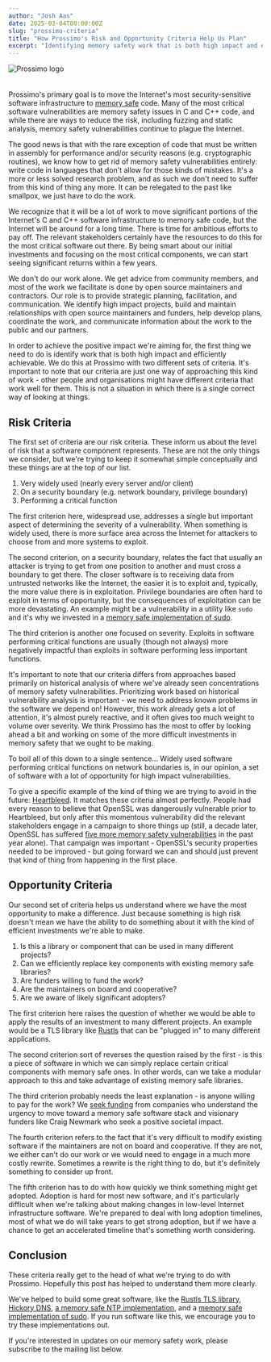 ```yaml
---
author: "Josh Aas"
date: 2025-03-04T00:00:00Z
slug: "prossimo-criteria"
title: "How Prossimo's Risk and Opportunity Criteria Help Us Plan"
excerpt: "Identifying memory safety work that is both high impact and efficiently achievable."
---
```


<div class="card border-0 pic-quote-right">
    <img alt="Prossimo logo " class="mx-auto img-fluid" src="/images/tenth-anniversary/prossimo-logo.png" style="max-width: 200px; margin-bottom: 20px;" />
</div>

Prossimo's primary goal is to move the Internet's most security-sensitive software infrastructure to [memory safe](https://www.memorysafety.org/docs/memory-safety/) code. Many of the most critical software vulnerabilities are memory safety issues in C and C++ code, and while there are ways to reduce the risk, including fuzzing and static analysis, memory safety vulnerabilities continue to plague the Internet.

The good news is that with the rare exception of code that must be written in assembly for performance and/or security reasons (e.g. cryptographic routines), we know how to get rid of memory safety vulnerabilities entirely: write code in languages that don't allow for those kinds of mistakes. It's a more or less solved research problem, and as such we don't need to suffer from this kind of thing any more. It can be relegated to the past like smallpox, we just have to do the work.

We recognize that it will be a lot of work to move significant portions of the Internet's C and C++ software infrastructure to memory safe code, but the Internet will be around for a long time. There is time for ambitious efforts to pay off. The relevant stakeholders certainly have the resources to do this for the most critical software out there. By being smart about our initial investments and focusing on the most critical components, we can start seeing significant returns within a few years.

We don't do our work alone. We get advice from community members, and most of the work we facilitate is done by open source maintainers and contractors. Our role is to provide strategic planning, facilitation, and communication. We identify high impact projects, build and maintain relationships with open source maintainers and funders, help develop plans, coordinate the work, and communicate information about the work to the public and our partners.

In order to achieve the positive impact we're aiming for, the first thing we need to do is identify work that is both high impact and efficiently achievable. We do this at Prossimo with two different sets of criteria. It's important to note that our criteria are just one way of approaching this kind of work - other people and organisations might have different criteria that work well for them. This is not a situation in which there is a single correct way of looking at things.

## Risk Criteria

The first set of criteria are our risk criteria. These inform us about the level of risk that a software component represents. These are not the only things we consider, but we're trying to keep it somewhat simple conceptually and these things are at the top of our list.

1. Very widely used (nearly every server and/or client)
2. On a security boundary (e.g. network boundary, privilege boundary)
3. Performing a critical function

The first criterion here, widespread use, addresses a single but important aspect of determining the severity of a vulnerability. When something is widely used, there is more surface area across the Internet for attackers to choose from and more systems to exploit.

The second criterion, on a security boundary, relates the fact that usually an attacker is trying to get from one position to another and must cross a boundary to get there. The closer software is to receiving data from untrusted networks like the Internet, the easier it is to exploit and, typically, the more value there is in exploitation. Privilege boundaries are often hard to exploit in terms of opportunity, but the consequences of exploitation can be more devastating. An example might be a vulnerability in a utility like `sudo` and it's why we invested in a [memory safe implementation of sudo](https://github.com/trifectatechfoundation/sudo-rs).

The third criterion is another one focused on severity. Exploits in software performing critical functions are usually (though not always) more negatively impactful than exploits in software performing less important functions.

It's important to note that our criteria differs from approaches based primarily on historical analysis of where we've already seen concentrations of memory safety vulnerabilities. Prioritizing work based on historical vulnerability analysis is important - we need to address known problems in the software we depend on! However, this work already gets a lot of attention, it's almost purely reactive, and it often gives too much weight to volume over severity. We think Prossimo has the most to offer by looking ahead a bit and working on some of the more difficult investments in memory safety that we ought to be making.

To boil all of this down to a single sentence... Widely used software performing critical functions on network boundaries is, in our opinion, a set of software with a lot of opportunity for high impact vulnerabilities.

To give a specific example of the kind of thing we are trying to avoid in the future: [Heartbleed](https://heartbleed.com/). It matches these criteria almost perfectly. People had every reason to believe that OpenSSL was dangerously vulnerable prior to Heartbleed, but only after this momentous vulnerability did the relevant stakeholders engage in a campaign to shore things up (still, a decade later, OpenSSL has suffered [five more memory safety vulnerabilities](https://openssl-library.org/news/vulnerabilities/index.html) in the past year alone). That campaign was important - OpenSSL's security properties needed to be improved - but going forward we can and should just prevent that kind of thing from happening in the first place.

## Opportunity Criteria

Our second set of criteria helps us understand where we have the most opportunity to make a difference. Just because something is high risk doesn't mean we have the ability to do something about it with the kind of efficient investments we're able to make.

1. Is this a library or component that can be used in many different projects?
2. Can we efficiently replace key components with existing memory safe libraries?
3. Are funders willing to fund the work?
4. Are the maintainers on board and cooperative?
5. Are we aware of likely significant adopters?

The first criterion here raises the question of whether we would be able to apply the results of an investment to many different projects. An example would be a TLS library like [Rustls](https://www.memorysafety.org/initiative/rustls/) that can be "plugged in" to many different applications.

The second criterion sort of reverses the question raised by the first - is this a piece of software in which we can simply replace certain critical components with memory safe ones. In other words, can we take a modular approach to this and take advantage of existing memory safe libraries.

The third criterion probably needs the least explanation - is anyone willing to pay for the work? We [seek funding](https://www.memorysafety.org/become-a-funder/) from companies who understand the urgency to move toward a memory safe software stack and visionary funders like Craig Newmark who seek a positive societal impact.

The fourth criterion refers to the fact that it's very difficult to modify existing software if the maintainers are not on board and cooperative. If they are not, we either can't do our work or we would need to engage in a much more costly rewrite. Sometimes a rewrite is the right thing to do, but it's definitely something to consider up front.

The fifth criterion has to do with how quickly we think something might get adopted. Adoption is hard for most new software, and it's particularly difficult when we're talking about making changes in low-level Internet infrastructure software. We're prepared to deal with long adoption timelines, most of what we do will take years to get strong adoption, but if we have a chance to get an accelerated timeline that's something worth considering.

## Conclusion

These criteria really get to the head of what we're trying to do with Prossimo. Hopefully this post has helped to understand them more clearly.

We've helped to build some great software, like the [Rustls TLS library](https://github.com/rustls/rustls/), [Hickory DNS](https://github.com/hickory-dns/hickory-dns), [a memory safe NTP implementation](https://github.com/pendulum-project/ntpd-rs), and a [memory safe implementation of sudo](https://github.com/trifectatechfoundation/sudo-rs). If you run software like this, we encourage you to try these implementations out.

If you're interested in updates on our memory safety work, please subscribe to the mailing list below.
